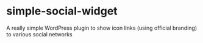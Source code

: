 simple-social-widget
====================

A really simple WordPress plugin to show icon links (using official branding) to various social networks
